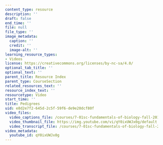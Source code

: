 ```yaml
---
content_type: resource
description: ''
draft: false
end_time: ''
file: null
file_type: ''
image_metadata:
  caption: ''
  credit: ''
  image-alt: ''
learning_resource_types:
- Videos
license: https://creativecommons.org/licenses/by-nc-sa/4.0/
optional_tab_title: ''
optional_text: ''
parent_title: Resource Index
parent_type: CourseSection
related_resources_text: ''
resource_index_text: ''
resourcetype: Video
start_time: ''
title: Pedigrees
uid: e8d2e7f2-645d-2c5f-59f6-de9e20dcf80f
video_files:
  video_captions_file: /courses/7-01sc-fundamentals-of-biology-fall-2011/1049fa9a6de45eabbe21a2a172cd3b5c_qY0ixUWJx0g.vtt
  video_thumbnail_file: https://img.youtube.com/vi/qY0ixUWJx0g/default.jpg
  video_transcript_file: /courses/7-01sc-fundamentals-of-biology-fall-2011/9b79a736e0aba3a85dc1bf494edd4923_qY0ixUWJx0g.pdf
video_metadata:
  youtube_id: qY0ixUWJx0g
---
```

